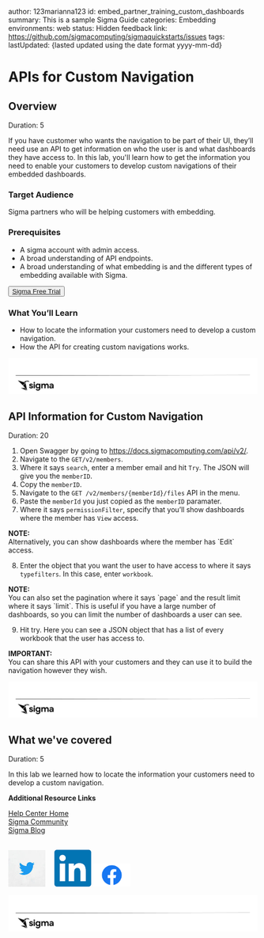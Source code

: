 author: 123marianna123
id: embed_partner_training_custom_dashboards
summary: This is a sample Sigma Guide
categories: Embedding
environments: web
status: Hidden
feedback link: https://github.com/sigmacomputing/sigmaquickstarts/issues
tags:
lastUpdated: {lasted updated using the date format yyyy-mm-dd}


# APIs for Custom Navigation
<!-- The above name is what appears on the website and is searchable. -->

## Overview 
Duration: 5 
<!--Duration is deprecated and no longer required, however the code still expects to see it so include it for each section. The actual time value does not matter. -->
If you have customer who wants the navigation to be part of their UI, they’ll need use an API to get information on who the user is and what dashboards they have access to. In this lab, you'll learn how to get the information you need to enable your customers to develop custom navigations of their embedded dashboards.

 ### Target Audience
Sigma partners who will be helping customers with embedding.

### Prerequisites
<ul>
  <li>A sigma account with admin access.</li>
  <li>A broad understanding of API endpoints.</li>
  <li>A broad understanding of what embedding is and the different types of embedding available with Sigma.</li>
</ul>

<button>[Sigma Free Trial](https://www.sigmacomputing.com/free-trial/)</button>
  
### What You’ll Learn
- How to locate the information your customers need to develop a custom navigation.
- How the API for creating custom navigations works.

![Footer](assets/sigma_footer.png)
<!-- NOTE: SIGMA LOGO REQUIRED AT END OF EACH ## SECTION -->
<!-- END OF OVERVIEW -->

## **API Information for Custom Navigation**
Duration: 20
1. Open Swagger by going to https://docs.sigmacomputing.com/api/v2/.
2. Navigate to the `GET/v2/members`.
3. Where it says `search`, enter a member email and hit `Try`. The JSON will give you the `memberID`.
4. Copy the `memberID`.
5. Navigate to the `GET /v2/members/{memberId}/files` API in the menu.
6. Paste the `memberId` you just copied as the `memberID` paramater.
7. Where it says `permissionFilter`, specify that you’ll show dashboards where the member has `View` access. 

<aside class="negative">
<strong>NOTE:</strong><br> Alternatively, you can show dashboards where the member has `Edit` access.
</aside>

8. Enter the object that you want the user to have access to where it says `typefilters`. In this case, enter `workbook`.

<aside class="negative">
<strong>NOTE:</strong><br> You can also set the pagination where it says `page` and the result limit where it says `limit`. This is useful if you have a large number of dashboards, so you can limit the number of dashboards a user can see.
</aside>


9. Hit try. Here you can see a JSON object that has a list of every workbook that the user has access to.

<aside class="positive">
<strong>IMPORTANT:</strong><br> 
You can share this API with your customers and they can use it to build the navigation however they wish.
</aside>

![Footer](assets/sigma_footer.png)
<!-- END OF SECTION-->

## What we've covered
Duration: 5

In this lab we learned how to locate the information your customers need to develop a custom navigation.

<!-- THE FOLLOWING ADDITIONAL RESOURCES IS REQUIRED AS IS FOR ALL QUICKSTARTS -->
**Additional Resource Links**

[Help Center Home](https://help.sigmacomputing.com/hc/en-us)<br>
[Sigma Community](https://community.sigmacomputing.com/)<br>
[Sigma Blog](https://www.sigmacomputing.com/blog/)<br>
<br>

[<img src="./assets/twitter.jpeg" width="75"/>](https://twitter.com/sigmacomputing)&emsp;
[<img src="./assets/linkedin.png" width="75"/>](https://www.linkedin.com/company/sigmacomputing)
[<img src="./assets/facebook.png" width="75"/>](https://www.facebook.com/sigmacomputing)

![Footer](assets/sigma_footer.png)
<!-- END OF WHAT WE COVERED -->
<!-- END OF QUICKSTART -->
